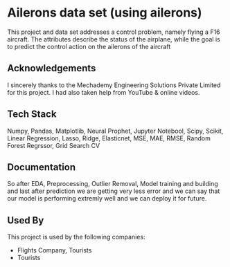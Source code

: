 
#  Ailerons data set (using ailerons)


This project and  data set addresses a control problem, namely flying a F16 aircraft. The attributes describe the 
status of the airplane, while the goal is to predict the control action on the ailerons of the aircraft
## Acknowledgements

 I sincerely thanks to the Mechademy Engineering Solutions Private Limited for this project. I had also taken help from YouTube & online videos.
## Tech Stack

Numpy, Pandas, Matplotlib, Neural Prophet, Jupyter Notebool,
Scipy, Scikit, Linear Regression, Lasso, Ridge, Elasticnet, MSE, MAE, RMSE, Random Forest Regrssor,
Grid Search CV
## Documentation

So after EDA, Preprocessing, Outlier Removal, Model training and building and last after prediction we are getting very less error and we can say that our model is performing extremly well and we can deploy it for future.


## Used By

This project is used by the following companies:

- Flights Company, Tourists
- Tourists

